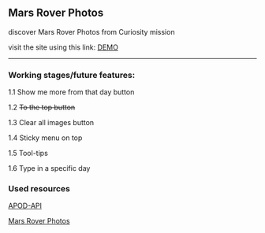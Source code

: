 ## Mars Rover Photos 
<span>discover Mars Rover Photos from Curiosity mission</span>

visit the site using this link: [DEMO](https://kostyrko.github.io/Mars-Rover-Photos)

---

### Working stages/future features:

1.1 Show me more from that day button

1.2 ~~To the top button~~

1.3 Clear all images button

1.4 Sticky menu on top

1.5 Tool-tips

1.6 Type in a specific day


### Used resources

[APOD-API](https://github.com/nasa/apod-api)

[Mars Rover Photos](https://api.nasa.gov/)

